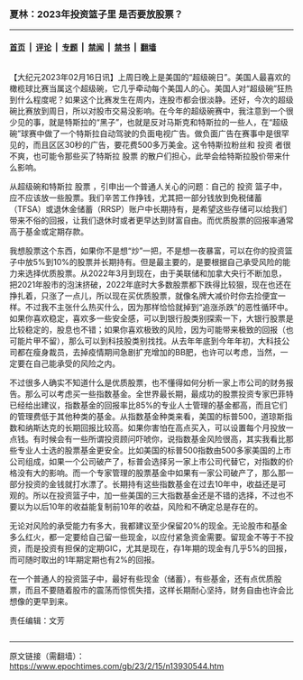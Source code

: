 ### 夏林：2023年投资篮子里 是否要放股票？

---

#### [首页](../../../..?n13930544) &nbsp;|&nbsp; [评论](../../../../../epoch-comment?n13930544) &nbsp;|&nbsp; [专题](../../../../../epoch-special?n13930544) &nbsp;|&nbsp; [禁闻](../../../../../epoch-news?n13930544) &nbsp;|&nbsp; [禁书](../../../../../books?n13930544) &nbsp;|&nbsp; [翻墙](https://github.com/gfw-breaker/nogfw/blob/master/README.md?n13930544)


<div class="column" id="artbody" itemprop="articleBody">
 <!-- article content begin -->
 <p>
  【大纪元2023年02月16日讯】上周日晚上是美国的“超级碗日”。美国人最喜欢的橄榄球比赛当属这个超级碗，它几乎牵动每个美国人的心。美国人对“超级碗”狂热到什么程度呢？如果这个比赛发生在周内，连股市都会很淡静。还好，今次的超级碗比赛放到周日，所以对股市交易没影响。在今年的超级碗赛中，我注意到一个很少见的事，就是特斯拉的“黑子”，也就是反对马斯克和特斯拉的一些人，在“超级碗”球赛中做了一个特斯拉自动驾驶的负面电视广告。做负面广告在赛事中是很罕见的，而且区区30秒的广告，要花费500多万美金。这令特斯拉粉丝和
  <ok href="https://www.epochtimes.com/gb/tag/%E6%8A%95%E8%B5%84.html">
   投资
  </ok>
  者很不爽，也可能令那些买了特斯拉
  <ok href="https://www.epochtimes.com/gb/tag/%E8%82%A1%E7%A5%A8.html">
   股票
  </ok>
  的散户们担心，此举会给特斯拉股价带来什么影响。
 </p>
 <p>
  从超级碗和特斯拉
  <ok href="https://www.epochtimes.com/gb/tag/%E8%82%A1%E7%A5%A8.html">
   股票
  </ok>
  ，引申出一个普通人关心的问题：自己的
  <ok href="https://www.epochtimes.com/gb/tag/%E6%8A%95%E8%B5%84.html">
   投资
  </ok>
  篮子中，应不应该放一些股票。我们辛苦工作挣钱，尤其把一部分钱放到免税储蓄（TFSA）或退休金储蓄（RRSP）账户中长期持有，是希望这些存储可以给我们带来不俗的回报，让我们退休时或者更早达到财富自由。而优质股票的回报率通常高于基金或定期存款。
 </p>
 <p>
  我想股票这个东西，如果你不是想“炒”一把，不是想一夜暴富，可以在你的投资篮子中放5%到10%的股票并长期持有。但是最主要的，是要根据自己承受风险的能力来选择优质股票。从2022年3月到现在，由于美联储和加拿大央行不断加息，把2021年股市的泡沫挤破，2022年底时大多数股票都下跌得比较狠，现在也还在挣扎着，只涨了一点儿，所以现在买优质股票，就像名牌大减价时你去捡便宜一样。不过我不主张什么热买什么，因为那样恰恰就掉到“追涨杀跌”的恶性循环中。如果你喜欢稳定，喜欢多一些安全感，可以到银行股类别探索一下，大银行股票是比较稳定的，股息也不错；如果你喜欢极致的风险，因为可能带来极致的回报（也可能片甲不留），那么可以到科技股类别找找。从去年年底到今年年初，大科技公司都在瘦身裁员，去掉疫情期间急剧扩充增加的BB肥，也许可以考虑，当然，一定要在自己能承受的风险之内。
 </p>
 <p>
  不过很多人确实不知道什么是优质股票，也不懂得如何分析一家上市公司的财务报告。那么可以考虑买一些指数基金。全世界最长期，最成功的股票投资专家巴菲特已经给出建议，指数基金的回报率比85%的专业人士管理的基金都高，而且它们的管理费低于其他种类的基金。从指数基金种类来看，美国的标普500，道琼斯指数和纳斯达克的长期回报比较高。如果你害怕在高点买入，可以设置每个月投放一点钱。有时候会有一些所谓投资顾问吓唬你，说指数基金风险很高，其实我看比那些专业人士选的股票基金更安全。比如美国的标普500指数由500多家美国的上市公司组成，如果一个公司破产了，标普会选择另一家上市公司代替它，对指数的价格没有大的影响。而一个专家管理的股票基金中如果有一家公司破产了，那么那一部分投资的金钱就打水漂了。长期持有这些指数基金在过去10年中，收益还是可观的。所以在投资篮子中，加一些美国的三大指数基金还是不错的选择，不过也不要以为以后10年的收益能复制前10年的收益，风险和不确定总是存在的。
 </p>
 <p>
  无论对风险的承受能力有多大，我都建议至少保留20%的现金。无论股市和基金多么红火，都一定要给自己留一些现金，以应付紧急资金需要。留现金不等于不投资，而是投资有担保的定期GIC，尤其是现在，存1年期的现金有几乎5%的回报，而可随时取出的1年期定期也有2%的回报。
 </p>
 <p>
  在一个普通人的投资篮子中，最好有些现金（储蓄），有些基金，还有点优质股票，而且不要随着股市的震荡而惊慌失措，这样长期耐心坚持，财务自由也许会比想像的更早到来。
 </p>
 <p>
  责任编辑：文芳
 </p>
 <!-- article content end -->
</div>


---

原文链接（需翻墙）：https://www.epochtimes.com/gb/23/2/15/n13930544.htm